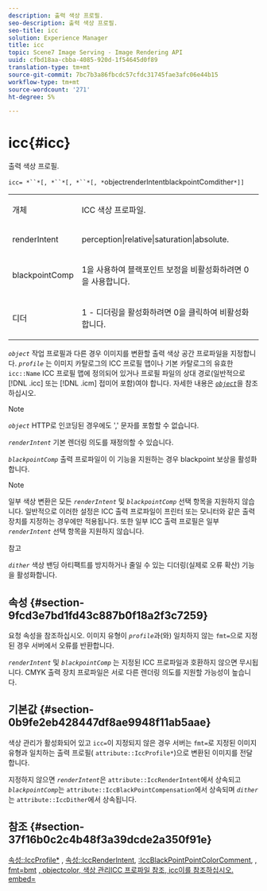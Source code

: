 ```yaml
---
description: 출력 색상 프로필.
seo-description: 출력 색상 프로필.
seo-title: icc
solution: Experience Manager
title: icc
topic: Scene7 Image Serving - Image Rendering API
uuid: cfbd18aa-cbba-4085-920d-1f54645d0f89
translation-type: tm+mt
source-git-commit: 7bc7b3a86fbcdc57cfdc31745fae3afc06e44b15
workflow-type: tm+mt
source-wordcount: '271'
ht-degree: 5%

---
```



# icc{#icc}

출력 색상 프로필.

`icc= *``*[, *``*[, *``*[, *`objectrenderIntentblackpointComdither`*]]`

<table id="simpletable_AC20916999004CDCBBB9888B3A8FB0A7"> 
 <tr class="strow"> 
  <td class="stentry"> <p><span class="codeph"> <span class="varname"> 개체</span> </span> </p></td> 
  <td class="stentry"> <p>ICC 색상 프로파일. </p></td> 
 </tr> 
 <tr class="strow"> 
  <td class="stentry"> <p><span class="codeph"> <span class="varname"> renderIntent</span></span> </p></td> 
  <td class="stentry"> <p><span class="codeph"> perception|relative|saturation|absolute</span>. </p></td> 
 </tr> 
 <tr class="strow"> 
  <td class="stentry"> <p><span class="codeph"> <span class="varname"> blackpointComp</span></span> </p></td> 
  <td class="stentry"> <p>1을 사용하여 블랙포인트 보정을 비활성화하려면 0을 사용합니다. </p></td> 
 </tr> 
 <tr class="strow"> 
  <td class="stentry"> <p><span class="codeph"> <span class="varname"> 디더</span></span> </p></td> 
  <td class="stentry"> <p>1 - 디더링을 활성화하려면 0을 클릭하여 비활성화합니다. </p></td> 
 </tr> 
</table>

*`object`* 작업 프로필과 다른 경우 이미지를 변환할 출력 색상 공간 프로파일을 지정합니다. *`profile`* 는 이미지 카탈로그의 ICC 프로필 맵이나 기본 카탈로그의 유효한  `icc::Name` ICC 프로필 맵에 정의되어 있거나 프로필 파일의 상대 경로(일반적으로  [!DNL .icc] 또는  [!DNL .icm] 접미어 포함)여야 합니다. 자세한 내용은 [ *`object`*](../../../../../is-api/http-ref/image-serving-api-ref/c-http-protocol-reference/c-data-types/r-object.md#reference-2591bd24548d462782c68d138ef795a0)을 참조하십시오.

>[!NOTE]
>
>*`object`* HTTP로 인코딩된 경우에도 &#39;,&#39; 문자를 포함할 수 없습니다.

*`renderIntent`* 기본 렌더링 의도를 재정의할 수 있습니다.

*`blackpointComp`* 출력 프로파일이 이 기능을 지원하는 경우 blackpoint 보상을 활성화합니다.

>[!NOTE]
>
>일부 색상 변환은 모든 *`renderIntent`* 및 *`blackpointComp`* 선택 항목을 지원하지 않습니다. 일반적으로 이러한 설정은 ICC 출력 프로파일이 프린터 또는 모니터와 같은 출력 장치를 지정하는 경우에만 적용됩니다. 또한 일부 ICC 출력 프로필은 일부 *`renderIntent`* 선택 항목을 지원하지 않습니다.

참고

*`dither`* 색상 밴딩 아티팩트를 방지하거나 줄일 수 있는 디더링(실제로 오류 확산) 기능을 활성화합니다.

## 속성 {#section-9fcd3e7bd1fd43c887b0f18a2f3c7259}

요청 속성을 참조하십시오. 이미지 유형이 *`profile`*&#x200B;과(와) 일치하지 않는 `fmt=`으로 지정된 경우 서버에서 오류를 반환합니다.

*`renderIntent`* 및 *`blackpointComp`* 는 지정된 ICC 프로파일과 호환하지 않으면 무시됩니다. CMYK 출력 장치 프로파일은 서로 다른 렌더링 의도를 지원할 가능성이 높습니다.

## 기본값 {#section-0b9fe2eb428447df8ae9948f11ab5aae}

색상 관리가 활성화되어 있고 `icc=`이 지정되지 않은 경우 서버는 `fmt=`로 지정된 이미지 유형과 일치하는 출력 프로필( `attribute::IccProfile*`)으로 변환된 이미지를 전달합니다.

지정하지 않으면 *`renderIntent`*&#x200B;은 `attribute::IccRenderIntent`에서 상속되고 *`blackpointComp`*&#x200B;는 `attribute::IccBlackPointCompensation`에서 상속되며 *`dither`*&#x200B;는 `attribute::IccDither`에서 상속됩니다.

## 참조 {#section-37f16b0c2c4b48f3a39dcde2a350f91e}

[속성::IccProfile*](../../../../../is-api/image-catalog/image-serving-api-ref/c-image-catalog-reference/c-attributes-reference/r-iccprofilecmyk.md#reference-db89f9dac33e447cadb359ec1ba27ee0) ,  [속성::IccRenderIntent](../../../../../is-api/image-catalog/image-serving-api-ref/c-image-catalog-reference/c-attributes-reference/r-iccrenderintent.md#reference-012f207f28bd4406a5368d23ed95a51f),  [:IccBlackPointPointColorComment](../../../../../is-api/image-catalog/image-serving-api-ref/c-image-catalog-reference/c-attributes-reference/r-iccblackpointcompensation.md#reference-357626375ee140d1807f0c05171c733f), [, fmt=bmt](../../../../../is-api/image-catalog/image-serving-api-ref/c-image-catalog-reference/c-attributes-reference/r-iccdither.md#reference-914d0d0567364246b4016d45c0ada85b)  [ ](../../../../../is-api/http-ref/image-serving-api-ref/c-http-protocol-reference/c-command-reference/r-is-http-fmt.md#reference-cdf10043423b45ba9fe15157fb3ae37a)  [ ](../../../../../is-api/http-ref/image-serving-api-ref/c-http-protocol-reference/c-data-types/r-object.md#reference-2591bd24548d462782c68d138ef795a0)  [ ](../../../../../is-api/http-ref/image-serving-api-ref/c-http-protocol-reference/c-syntax-and-features/r-color-management.md#reference-c7e4a72d589145189f7e4bcb6b4544d7)  [ ](../../../../../is-api/image-catalog/image-serving-api-ref/c-image-catalog-reference/c-icc-profile-map-reference/c-icc-profile-map-reference.md#concept-57b9148ce55249cd825cb7ee19ed057c)  [, objectcolor, 색상 관리ICC 프로파일 참조, icc이를 참조하십시오. embed=](../../../../../is-api/http-ref/image-serving-api-ref/c-http-protocol-reference/c-command-reference/r-iccembed.md#reference-e3b774fb322046a2a6dde3a7bab5583e)
